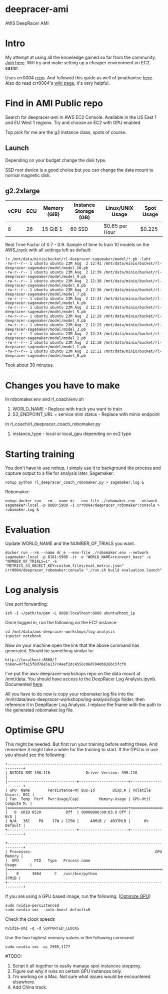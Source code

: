 # deepracer-ami
AWS DeepRacer AMI

# Intro
My attempt at using all the knowledge gained so far from the community. [Join here](https://join.slack.com/t/deepracer-community/shared_invite/enQtNjgyMTQ5MjA0OTMzLTZjN2E5N2MyMGIxYTYyNGRiNGU3NDhmNjBhMTlkZmY5ZDhmMjBmY2I1YjUzNTRkMjZjZDVlNDE1MTAyOWNiYjE). Will try and make setting up a cheaper environment on EC2 easier. 

Uses crr0004 [repo](https://github.com/crr0004/deepracer). And followed this guide as well of jonathantse [here](https://medium.com/@jonathantse/train-deepracer-model-locally-with-gpu-support-29cce0bdb0f9). Also do read crr0004's [wiki page](https://github.com/crr0004/deepracer/wiki), it's very helpful.

# Find in AMI Public repo
Search for deepracer-ami in AWS EC2 Console. Available in the US East 1 and EU West 1 regions. Try and choose an EC2 with GPU enabled. 

Top pick for me are the g3 instance class, spots of course.

## Launch
Depending on your budget change the disk type. 

SSD root device is a good choice but you can change the data mount to normal magnetic disk.

## g2.2xlarge
|vCPU|ECU|Memory (GiB)|Instance Storage (GB)|Linux/UNIX Usage|Spot Usage
| ---- | ---- | ---- | ---- | ---- | ---- |
|8|26|15 GiB 1|60 SSD|$0.65 per Hour|$0.225

Real Time Factor of 0.7 - 0.9.
Sample of time to train 10 models on the AWS_track with all settings left as default:

```
ls /mnt/data/minio/bucket/rl-deepracer-sagemaker/model/*.pb -laht
-rw-r--r-- 1 ubuntu ubuntu 23M Aug  2 12:41 /mnt/data/minio/bucket/rl-deepracer-sagemaker/model/model_10.pb
-rw-r--r-- 1 ubuntu ubuntu 23M Aug  2 12:39 /mnt/data/minio/bucket/rl-deepracer-sagemaker/model/model_9.pb
-rw-r--r-- 1 ubuntu ubuntu 23M Aug  2 12:38 /mnt/data/minio/bucket/rl-deepracer-sagemaker/model/model_8.pb
-rw-r--r-- 1 ubuntu ubuntu 23M Aug  2 12:36 /mnt/data/minio/bucket/rl-deepracer-sagemaker/model/model_7.pb
-rw-r--r-- 1 ubuntu ubuntu 23M Aug  2 12:33 /mnt/data/minio/bucket/rl-deepracer-sagemaker/model/model_6.pb
-rw-r--r-- 1 ubuntu ubuntu 23M Aug  2 12:31 /mnt/data/minio/bucket/rl-deepracer-sagemaker/model/model_5.pb
-rw-r--r-- 1 ubuntu ubuntu 23M Aug  2 12:29 /mnt/data/minio/bucket/rl-deepracer-sagemaker/model/model_4.pb
-rw-r--r-- 1 ubuntu ubuntu 23M Aug  2 12:25 /mnt/data/minio/bucket/rl-deepracer-sagemaker/model/model_3.pb
-rw-r--r-- 1 ubuntu ubuntu 23M Aug  2 12:23 /mnt/data/minio/bucket/rl-deepracer-sagemaker/model/model_2.pb
-rw-r--r-- 1 ubuntu ubuntu 23M Aug  2 12:18 /mnt/data/minio/bucket/rl-deepracer-sagemaker/model/model_1.pb
-rw-r--r-- 1 ubuntu ubuntu 23M Aug  2 12:11 /mnt/data/minio/bucket/rl-deepracer-sagemaker/model/model_0.pb
```

Took about 30 minutes. 

# Changes you have to make
In robomaker.env and rl_coach/env.sh
1. WORLD_NAME - Replace with track you want to train
2. S3_ENDPOINT_URL = service mini status - Replace with minio endpoint

In rl_coach/rl_deepracer_coach_robomaker.py
1. instance_type - local or local_gpu depending on ec2 type

# Starting training
You don't have to use nohup, I simply use it to background the process and capture output to a file for analysis later.
Sagemaker:
```
nohup python rl_deepracer_coach_robomaker.py > sagemaker.log &
```

Robomaker:
```
nohup docker run --rm --name dr --env-file ./robomaker.env --network sagemaker-local -p 8080:5900 -i crr0004/deepracer_robomaker:console > robomaker.log &
```

# Evaluation
Update WORLD_NAME and the NUMBER_OF_TRIALS you want.
```
docker run --rm --name dr_e --env-file ./robomaker.env --network sagemaker-local -p 8181:5900 -it -e "WORLD_NAME=reinvent_base" -e "NUMBER_OF_TRIALS=1" -e "METRICS_S3_OBJECT_KEY=custom_files/eval_metric.json" crr0004/deepracer_robomaker:console "./run.sh build evaluation.launch"
```

# Log analysis
Use port forwarding:
```
ssh -i ~/path/to/pem -L 8888:localhost:8888 ubuntu@host_ip
```

Once logged in, run the following on the EC2 instance:
```
cd /mnt/data/aws-deepracer-workshops/log-analysis
jupyter notebook
```

Now on your machine open the link that the above command has generated. Should be something similar to:
```
http://localhost:8888/?token=07fa15f8d78e5a137c4aef2dc4556c06d7040b926bc5fcf0
```

I've put the aws-deepracer-workshops repo on the data mount at /mnt/data. You should have access to the DeepRacer Log Analysis.ipynb. Documented [here](https://codelikeamother.uk/using-jupyter-notebook-for-analysing-deepracer-s-logs).

All you have to do now is copy your robomaker.log file into the /mnt/data/aws-deepracer-workshops/log-analysis/logs folder, then reference it in DeepRacer Log Analysis. I replace the fname with the path to the generated robomaker.log file.

# Optimise GPU 
This might be needed. But first run your training before setting these. And remember it might take a while for the training to start. If the GPU is in use you should see the following:
```
+-----------------------------------------------------------------------------+
| NVIDIA-SMI 390.116                Driver Version: 390.116                   |
|-------------------------------+----------------------+----------------------+
| GPU  Name        Persistence-M| Bus-Id        Disp.A | Volatile Uncorr. ECC |
| Fan  Temp  Perf  Pwr:Usage/Cap|         Memory-Usage | GPU-Util  Compute M. |
|===============================+======================+======================|
|   0  GRID K520           Off  | 00000000:00:03.0 Off |                  N/A |
| N/A   36C    P8    17W / 125W |     48MiB /  4037MiB |      0%      Default |
+-------------------------------+----------------------+----------------------+
                                                                               
+-----------------------------------------------------------------------------+
| Processes:                                                       GPU Memory |
|  GPU       PID   Type   Process name                             Usage      |
|=============================================================================|
|    0      3004      C   /usr/bin/python                               37MiB |
+-----------------------------------------------------------------------------+
```

If you are using a GPU based image, run the following: ([Optimize GPU](https://docs.aws.amazon.com/AWSEC2/latest/UserGuide/optimize_gpu.html))
```
sudo nvidia-persistenced
sudo nvidia-smi --auto-boost-default=0
```

Check the clock speeds
```
nvidia-smi -q -d SUPPORTED_CLOCKS
```
Use the two highest memory values in the following command
```
sudo nvidia-smi -ac 2505,1177
```

#TODO: 
1. Script it all together to easily manage spot instances stopping.
2. Figure out why it runs on certain GPU instances only.
3. I'm working on a Mac. Not sure what issues would be encountered elsewhere. 
4. Add China track.

